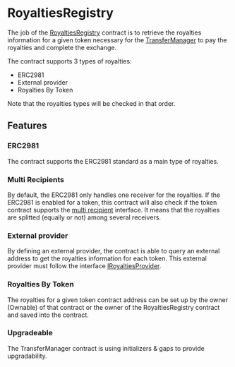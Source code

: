 # RoyaltiesRegistry

The job of the [RoyaltiesRegistry](../contracts/RoyaltiesRegistry.sol) contract is to retrieve the royalties information for a given token necessary for the [TransferManager](TransferManager.md) to pay the royalties and complete the exchange.

The contract supports 3 types of royalties:
- ERC2981
- External provider
- Royalties By Token

Note that the royalties types will be checked in that order.

## Features

### ERC2981

The contract supports the ERC2981 standard as a main type of royalties.

### Multi Recipients

By default, the ERC2981 only handles one receiver for the royalties.
If the ERC2981 is enabled for a token, this contract will also check if the token contract supports the [multi recipient](../../dependency-royalty-management/contracts/interfaces/IMultiRoyaltyRecipients.sol) interface. It means that the royalties are splitted (equally or not) among several receivers.

### External provider

By defining an external provider, the contract is able to query an external address to get the royalties information for each token. This external provider must follow the interface [IRoyaltiesProvider](../contracts/interfaces/IRoyaltiesProvider.sol).

### Royalties By Token

The royalties for a given token contract address can be set up by the owner (Ownable) of that contract or the owner of the RoyaltiesRegistry contract and saved into the contract.

### Upgradeable

The TransferManager contract is using initializers & gaps to provide upgradability.